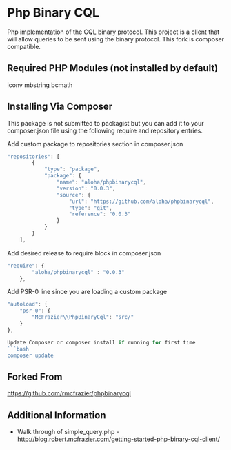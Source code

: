 Php Binary CQL
============

Php implementation of the CQL binary protocol.  This project is a client that will allow queries to be sent using the binary protocol.  This fork is composer compatible.

Required PHP Modules (not installed by default)
--------------------
iconv
mbstring
bcmath

Installing Via Composer
--------------------------------------
This package is not submitted to packagist but you can add it to your composer.json file using the following require and repository entries.

Add custom package to repositories section in composer.json
```javascript
"repositories": [
        {
            "type": "package",
            "package": {
                "name": "aloha/phpbinarycql",
                "version": "0.0.3",
                "source": {
                    "url": "https://github.com/aloha/phpbinarycql",
                    "type": "git",
                    "reference": "0.0.3"
                }
            }
        }
    ],
```
Add desired release to require block in composer.json
```javascript
"require": {
        "aloha/phpbinarycql" : "0.0.3"
	},
```

Add PSR-0 line since you are loading a custom package
```javascript
"autoload": {
	"psr-0": {
	    "McFrazier\\PhpBinaryCql": "src/"
	}
},

Update Composer or composer install if running for first time
```bash
composer update
```


Forked From
--------------------------------------
https://github.com/rmcfrazier/phpbinarycql


Additional Information
----------------------
- Walk through of simple_query.php - http://blog.robert.mcfrazier.com/getting-started-php-binary-cql-client/
